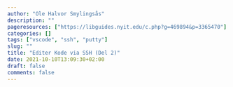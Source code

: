```yaml
---
author: "Ole Halvor Smylingsås"
description: ""
pageresources: ["https://libguides.nyit.edu/c.php?g=469894&p=3365470"]
categories: []
tags: ["vscode", "ssh", "putty"]     
slug: ""
title: "Editer Kode via SSH (Del 2)"
date: 2021-10-10T13:09:30+02:00
draft: false
comments: false
---
```


<!--more-->
